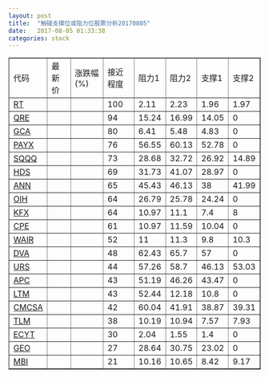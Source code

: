 ```yaml
---
layout: post
title:  "触碰支撑位或阻力位股票分析20170805"
date:   2017-08-05 01:33:38
categories: stock
---
```

<script type="text/javascript">
var stockList = []
stockList.push('gb_rt');
stockList.push('gb_qre');
stockList.push('gb_gca');
stockList.push('gb_payx');
stockList.push('gb_sqqq');
stockList.push('gb_hds');
stockList.push('gb_ann');
stockList.push('gb_oih');
stockList.push('gb_kfx');
stockList.push('gb_cpe');
stockList.push('gb_wair');
stockList.push('gb_dva');
stockList.push('gb_urs');
stockList.push('gb_apc');
stockList.push('gb_ltm');
stockList.push('gb_cmcsa');
stockList.push('gb_tlm');
stockList.push('gb_ecyt');
stockList.push('gb_geo');
stockList.push('gb_mbi');
</script>
<table border="1">
 <tr>
 <td>代码</td>
 <td>最新价</td>
 <td>涨跌幅(%)</td>
 <td>接近程度</td>
 <td>阻力1</td>
 <td>阻力2</td>
 <td>支撑1</td>
 <td>支撑2</td>
</tr>
  <tr id="rt" class="red">
  <td><a href="http://stock.finance.sina.com.cn/usstock/quotes/RT.html" target="_blank">RT</a></td><td></td><td></td><td>100</td><td>2.11</td><td>2.23</td><td>1.96</td><td>1.97</td></tr>
  <tr id="qre" class="red">
  <td><a href="http://stock.finance.sina.com.cn/usstock/quotes/QRE.html" target="_blank">QRE</a></td><td></td><td></td><td>94</td><td>15.24</td><td>16.99</td><td>14.05</td><td>0</td></tr>
  <tr id="gca" class="green">
  <td><a href="http://stock.finance.sina.com.cn/usstock/quotes/GCA.html" target="_blank">GCA</a></td><td></td><td></td><td>80</td><td>6.41</td><td>5.48</td><td>4.83</td><td>0</td></tr>
  <tr id="payx" class="red">
  <td><a href="http://stock.finance.sina.com.cn/usstock/quotes/PAYX.html" target="_blank">PAYX</a></td><td></td><td></td><td>76</td><td>56.55</td><td>60.13</td><td>52.78</td><td>0</td></tr>
  <tr id="sqqq" class="red">
  <td><a href="http://stock.finance.sina.com.cn/usstock/quotes/SQQQ.html" target="_blank">SQQQ</a></td><td></td><td></td><td>73</td><td>28.68</td><td>32.72</td><td>26.92</td><td>14.89</td></tr>
  <tr id="hds" class="red">
  <td><a href="http://stock.finance.sina.com.cn/usstock/quotes/HDS.html" target="_blank">HDS</a></td><td></td><td></td><td>69</td><td>31.73</td><td>41.07</td><td>28.97</td><td>0</td></tr>
  <tr id="ann" class="red">
  <td><a href="http://stock.finance.sina.com.cn/usstock/quotes/ANN.html" target="_blank">ANN</a></td><td></td><td></td><td>65</td><td>45.43</td><td>46.13</td><td>38</td><td>41.99</td></tr>
  <tr id="oih" class="green">
  <td><a href="http://stock.finance.sina.com.cn/usstock/quotes/OIH.html" target="_blank">OIH</a></td><td></td><td></td><td>64</td><td>26.79</td><td>25.78</td><td>24.24</td><td>0</td></tr>
  <tr id="kfx" class="green">
  <td><a href="http://stock.finance.sina.com.cn/usstock/quotes/KFX.html" target="_blank">KFX</a></td><td></td><td></td><td>64</td><td>10.97</td><td>11.1</td><td>7.4</td><td>8</td></tr>
  <tr id="cpe" class="green">
  <td><a href="http://stock.finance.sina.com.cn/usstock/quotes/CPE.html" target="_blank">CPE</a></td><td></td><td></td><td>61</td><td>10.97</td><td>11.59</td><td>10.04</td><td>0</td></tr>
  <tr id="wair" class="green">
  <td><a href="http://stock.finance.sina.com.cn/usstock/quotes/WAIR.html" target="_blank">WAIR</a></td><td></td><td></td><td>52</td><td>11</td><td>11.3</td><td>9.8</td><td>10.3</td></tr>
  <tr id="dva" class="green">
  <td><a href="http://stock.finance.sina.com.cn/usstock/quotes/DVA.html" target="_blank">DVA</a></td><td></td><td></td><td>48</td><td>62.43</td><td>65.7</td><td>57</td><td>0</td></tr>
  <tr id="urs" class="green">
  <td><a href="http://stock.finance.sina.com.cn/usstock/quotes/URS.html" target="_blank">URS</a></td><td></td><td></td><td>44</td><td>57.26</td><td>58.7</td><td>46.13</td><td>53.03</td></tr>
  <tr id="apc" class="green">
  <td><a href="http://stock.finance.sina.com.cn/usstock/quotes/APC.html" target="_blank">APC</a></td><td></td><td></td><td>43</td><td>51.19</td><td>46.26</td><td>43.47</td><td>0</td></tr>
  <tr id="ltm" class="red">
  <td><a href="http://stock.finance.sina.com.cn/usstock/quotes/LTM.html" target="_blank">LTM</a></td><td></td><td></td><td>43</td><td>52.44</td><td>12.18</td><td>10.8</td><td>0</td></tr>
  <tr id="cmcsa" class="green">
  <td><a href="http://stock.finance.sina.com.cn/usstock/quotes/CMCSA.html" target="_blank">CMCSA</a></td><td></td><td></td><td>42</td><td>60.04</td><td>41.91</td><td>38.87</td><td>39.31</td></tr>
  <tr id="tlm" class="green">
  <td><a href="http://stock.finance.sina.com.cn/usstock/quotes/TLM.html" target="_blank">TLM</a></td><td></td><td></td><td>38</td><td>10.19</td><td>10.94</td><td>7.57</td><td>7.93</td></tr>
  <tr id="ecyt" class="green">
  <td><a href="http://stock.finance.sina.com.cn/usstock/quotes/ECYT.html" target="_blank">ECYT</a></td><td></td><td></td><td>30</td><td>2.04</td><td>1.55</td><td>1.4</td><td>0</td></tr>
  <tr id="geo" class="red">
  <td><a href="http://stock.finance.sina.com.cn/usstock/quotes/GEO.html" target="_blank">GEO</a></td><td></td><td></td><td>27</td><td>28.64</td><td>30.75</td><td>23.02</td><td>0</td></tr>
  <tr id="mbi" class="red">
  <td><a href="http://stock.finance.sina.com.cn/usstock/quotes/MBI.html" target="_blank">MBI</a></td><td></td><td></td><td>21</td><td>10.16</td><td>10.65</td><td>8.42</td><td>9.17</td></tr>
</table>
